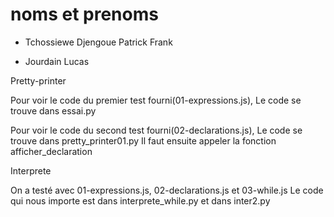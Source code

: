 # noms et prenoms

- Tchossiewe Djengoue Patrick Frank

- Jourdain Lucas


Pretty-printer

Pour voir le code du premier test fourni(01-expressions.js),
Le code se trouve dans essai.py

Pour voir le code du second test fourni(02-declarations.js),
Le code se trouve dans pretty_printer01.py
Il faut ensuite appeler la fonction afficher_declaration


Interprete

On a testé avec 01-expressions.js, 02-declarations.js et 03-while.js
Le code qui nous importe est dans interprete_while.py et dans
inter2.py
